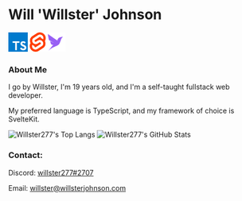# Will 'Willster' Johnson

[<img height="39" src="assets/typescript.png" />](https://www.typescriptlang.org/)&nbsp;[<img height="39" src="assets/svelte.png" />](https://svelte.dev/)[<img height="39" src="assets/fauna.png" />](https://fauna.com/)

### About Me

I go by Willster, I'm 19 years old, and I'm a self-taught fullstack web developer.

My preferred language is TypeScript, and my framework of choice is SvelteKit.

<img src="https://github-readme-stats.vercel.app/api/top-langs/?username=willster277&theme=react&layout=compact" alt="Willster277's Top Langs" height="150">&nbsp;<img src="https://github-readme-stats.vercel.app/api?username=willster277&count_private=true&show_icons=true&theme=react&hide=stars&hide_rank=true" alt="Willster277's GitHub Stats" height="150">

### Contact:

Discord: <a href="https://discord.com/users/773137363395674133">willster277#2707</a>

Email: <a href="mailto:277willjohnson@gmail.com">willster@willsterjohnson.com</a>
